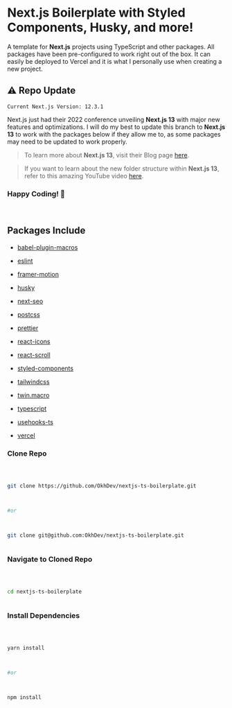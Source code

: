 # Next.js Boilerplate with Styled Components, Husky, and more!

A template for **Next.js** projects using TypeScript and other packages. All packages have been pre-configured to work right out of the box. It can easily be deployed to Vercel and it is what I personally use when creating a new project.

## **⚠️ Repo Update**

`Current Next.js Version: 12.3.1`

Next.js just had their 2022 conference unveiling **Next.js 13** with major new features and optimizations. I will do my best to update this branch to **Next.js 13** to work with the packages below if they allow me to, as some packages may need to be updated to work properly.

> To learn more about **Next.js 13**, visit their Blog page [here](https://nextjs.org/blog/next-13).

>

> If you want to learn about the new folder structure within **Next.js 13**, refer to this amazing YouTube video [here](https://www.youtube.com/watch?v=xXwxEudjiAY).

### **Happy Coding! 🚀**

<br>

## Packages Include

- [babel-plugin-macros](https://www.npmjs.com/package/babel-plugin-macros)

- [eslint](https://www.npmjs.com/package/eslint)

- [framer-motion](https://www.npmjs.com/package/framer-motion)

- [husky](https://www.npmjs.com/package/husky)

- [next-seo](https://www.npmjs.com/package/next-seo)

- [postcss](https://www.npmjs.com/package/postcss)

- [prettier](https://www.npmjs.com/package/prettier)

- [react-icons](https://www.npmjs.com/package/react-icons)

- [react-scroll](https://www.npmjs.com/package/react-scroll)

- [styled-components](https://www.npmjs.com/package/styled-components)

- [tailwindcss](https://www.npmjs.com/package/tailwindcss)

- [twin.macro](https://www.npmjs.com/package/twin.macro)

- [typescript](https://www.npmjs.com/package/typescript)

- [usehooks-ts](https://www.npmjs.com/package/usehooks-ts)

- [vercel](https://www.npmjs.com/package/vercel)

### Clone Repo

```bash



git clone https://github.com/OkhDev/nextjs-ts-boilerplate.git



#or



git clone git@github.com:OkhDev/nextjs-ts-boilerplate.git



```

### Navigate to Cloned Repo

```bash



cd nextjs-ts-boilerplate



```

### Install Dependencies

```bash



yarn install



#or



npm install



```
